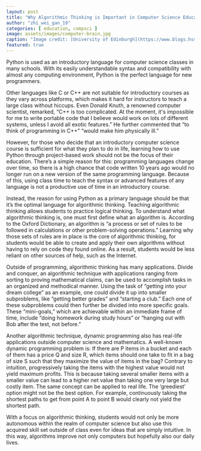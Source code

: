 ```yaml
---
layout: post
title: "Why Algorithmic Thinking is Important in Computer Science Education"
author: "zhi_wei_gan_19"
categories: [ education, compsci ]
image: assets/images/computer-brain.jpg
caption: "Image credit: [University of Edinburgh](https://www.blogs.hss.ed.ac.uk/crag/2016/05/15/think-like-programmer/)"
featured: true
---
```

Python is used as an introductory language for computer science classes in many schools. With its easily understandable syntax and compatibility with almost any computing environment, Python is the perfect language for new programmers. 

Other languages like C or C++ are not suitable for introductory courses as they vary across platforms, which makes it hard for instructors to teach a large class without hiccups. Even Donald Knuth, a renowned computer scientist, remarked, “C++ is too complicated. At the moment, it's impossible for me to write portable code that I believe would work on lots of different systems, unless I avoid all exotic features.” He further commented that “to think of programming in C++” “would make him physically ill.”
 
However, for those who decide that an introductory computer science course is sufficient for what they plan to do in life, learning how to use Python through project-based work should not be the focus of their education. There’s a simple reason for this: programming languages change over time, so there is a high chance that code written 10 years ago would no longer run on a new version of the same programming language. Because of this, using class time to teach the syntax or advanced features of any language is not a productive use of time in an introductory course. 
 
Instead, the reason for using Python as a primary language should be that it’s the optimal language for algorithmic thinking. Teaching algorithmic thinking allows students to practice logical thinking. To understand what algorithmic thinking is, one must first define what an algorithm is. According to the Oxford Dictionary, an algorithm is “a process or set of rules to be followed in calculations or other problem-solving operations.” Learning why those sets of rules are in place is the core of algorithmic thinking, for students would be able to create and apply their own algorithms without having to rely on code they found online. As a result, students would be less reliant on other sources of help, such as the Internet.
 
Outside of programming, algorithmic thinking has many applications. Divide and conquer, an algorithmic technique with applications ranging from sorting to proving mathematical claims, can be used to accomplish tasks in an organized and methodical manner. Using the task of “getting into your dream college” as an example, one could divide it up into smaller subproblems, like “getting better grades” and “starting a club.” Each one of these subproblems could then further be divided into more specific goals. These “mini-goals,” which are achievable within an immediate frame of time, include “doing homework during study hours” or “hanging out with Bob after the test, not before.”
 
Another algorithmic technique, dynamic programming also has real-life applications outside computer science and mathematics. A well-known dynamic programming problem is: If there are P items in a bucket and each of them has a price Q and size R, which items should one take to fit in a bag of size S such that they maximize the value of items in the bag? Contrary to intuition, progressively taking the items with the highest value would not yield maximum profits. This is because taking several smaller items with a smaller value can lead to a higher net value than taking one very large but costly item. The same concept can be applied to real life. The ‘greediest’ option might not be the best option. For example, continuously taking the shortest paths to get from point A to point B would clearly not yield the shortest path.
 
With a focus on algorithmic thinking, students would not only be more autonomous within the realm of  computer science but also use this acquired skill set outside of class even for ideas that are simply intuitive. In this way, algorithms improve not only computers but hopefully also our daily lives. 


